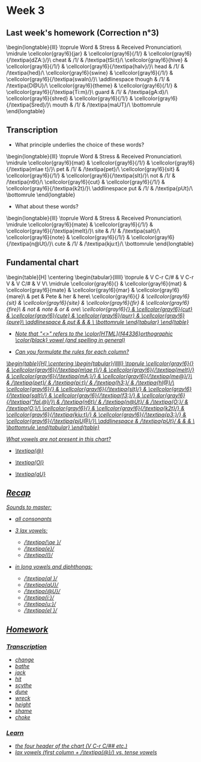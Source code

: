 # Week 3




## Last week's homework (Correction n°3)



\begin{longtable}{lll}
\toprule
Word & Stress & Received Pronunciation\\
\midrule
\cellcolor{gray!6}{jar} & \cellcolor{gray!6}{/1/} & \cellcolor{gray!6}{/\textipa{dZA:}/}\\
cheat & /1/ & /\textipa{tSi:t}/\\
\cellcolor{gray!6}{hive} & \cellcolor{gray!6}{/1/} & \cellcolor{gray!6}{/\textipa{haIv}/}\\
head & /1/ & /\textipa{hed}/\\
\cellcolor{gray!6}{swine} & \cellcolor{gray!6}{/1/} & \cellcolor{gray!6}{/\textipa{swaIn}/}\\
\addlinespace
though & /1/ & /\textipa{D@U}/\\
\cellcolor{gray!6}{theme} & \cellcolor{gray!6}{/1/} & \cellcolor{gray!6}{/\textipa{Ti:m}/}\\
guard & /1/ & /\textipa{gA:d}/\\
\cellcolor{gray!6}{shred} & \cellcolor{gray!6}{/1/} & \cellcolor{gray!6}{/\textipa{Sred}/}\\
mouth & /1/ & /\textipa{maUT}/\\
\bottomrule
\end{longtable}







## Transcription


* What principle underlies the choice of these words?








\begin{longtable}{lll}
\toprule
Word & Stress & Received Pronunciation\\
\midrule
\cellcolor{gray!6}{mat} & \cellcolor{gray!6}{/1/} & \cellcolor{gray!6}{/\textipa{m\ae t}/}\\
pet & /1/ & /\textipa{pet}/\\
\cellcolor{gray!6}{sit} & \cellcolor{gray!6}{/1/} & \cellcolor{gray!6}{/\textipa{sIt}/}\\
not & /1/ & /\textipa{n6t}/\\
\cellcolor{gray!6}{cut} & \cellcolor{gray!6}{/1/} & \cellcolor{gray!6}{/\textipa{k2t}/}\\
\addlinespace
put & /1/ & /\textipa{pUt}/\\
\bottomrule
\end{longtable}

* What about these words?


\begin{longtable}{lll}
\toprule
Word & Stress & Received Pronunciation\\
\midrule
\cellcolor{gray!6}{mate} & \cellcolor{gray!6}{/1/} & \cellcolor{gray!6}{/\textipa{meIt}/}\\
site & /1/ & /\textipa{saIt}/\\
\cellcolor{gray!6}{note} & \cellcolor{gray!6}{/1/} & \cellcolor{gray!6}{/\textipa{n@Ut}/}\\
cute & /1/ & /\textipa{kju:t}/\\
\bottomrule
\end{longtable}




## Fundamental chart




\begin{table}[H]
\centering
\begin{tabular}{lllll}
\toprule
 & V C-r C/\# & V C-r V & V <r> C/\# & V <r> V\\
\midrule
\cellcolor{gray!6}{<a>} & \cellcolor{gray!6}{mat} & \cellcolor{gray!6}{mate} & \cellcolor{gray!6}{mar} & \cellcolor{gray!6}{mare}\\
<e> & pet & Pete & her & here\\
\cellcolor{gray!6}{<i>} & \cellcolor{gray!6}{sit} & \cellcolor{gray!6}{site} & \cellcolor{gray!6}{fir} & \cellcolor{gray!6}{fire}\\
<o> & not & note & or & ore\\
\cellcolor{gray!6}{<u>} & \cellcolor{gray!6}{cut} & \cellcolor{gray!6}{cute} & \cellcolor{gray!6}{purr} & \cellcolor{gray!6}{pure}\\
\addlinespace
<u2> & put &  &  & \\
\bottomrule
\end{tabular}
\end{table}

* Note that "<>" refers to the \color[HTML]{f44336}orthographic \color{black} vowel
  (and spelling in general)

* Can you formulate the rules for each column?




\begin{table}[H]
\centering
\begin{tabular}{lllll}
\toprule
\cellcolor{gray!6}{<a>} & \cellcolor{gray!6}{/\textipa{m\ae t}/} & \cellcolor{gray!6}{/\textipa{meIt}/} & \cellcolor{gray!6}{/\textipa{mA:}/} & \cellcolor{gray!6}{/\textipa{me@}/}\\
<e> & /\textipa{pet}/ & /\textipa{pi:t}/ & /\textipa{h3:}/ & /\textipa{hI@}/\\
\cellcolor{gray!6}{<i>} & \cellcolor{gray!6}{/\textipa{sIt}/} & \cellcolor{gray!6}{/\textipa{saIt}/} & \cellcolor{gray!6}{/\textipa{f3:}/} & \cellcolor{gray!6}{/\textipa{"faI.@}/}\\
<o> & /\textipa{n6t}/ & /\textipa{n@Ut}/ & /\textipa{O:}/ & /\textipa{O:}/\\
\cellcolor{gray!6}{<u>} & \cellcolor{gray!6}{/\textipa{k2t}/} & \cellcolor{gray!6}{/\textipa{kju:t}/} & \cellcolor{gray!6}{/\textipa{p3:}/} & \cellcolor{gray!6}{/\textipa{pjU@}/}\\
\addlinespace
<u2> & /\textipa{pUt}/ &  &  & \\
\bottomrule
\end{tabular}
\end{table}

What vowels are not present in this chart?





* \textipa{@} 
 


* \textipa{OI} 

* \textipa{aU} 








## Recap

Sounds to master:

* all consonants

* 3 lax vowels: 
  - /\textipa{\ae }/
  - /\textipa{e}/
  - /\textipa{I}/

* in long vowels and diphthongs: 
  - /\textipa{aI }/
  - /\textipa{aU}/
  - /\textipa{@U}/
  - /\textipa{i:}/
  - /\textipa{u:}/
  - /\textipa{eI }/




## Homework

### Transcription 

* change
* bathe
* jack
* hit
* scythe
* dune
* wreck
* height
* shame
* choke

### Learn

* the four header of the chart (V C-r C/## etc.)
* lax vowels (first column + /\textipa{@}/) vs. tense vowels

